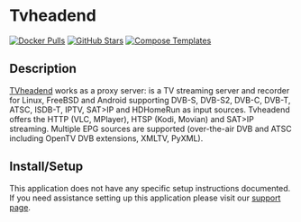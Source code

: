 # Tvheadend

[![Docker Pulls](https://img.shields.io/docker/pulls/linuxserver/tvheadend?style=flat-square&color=607D8B&label=docker%20pulls&logo=docker)](https://hub.docker.com/r/linuxserver/tvheadend)
[![GitHub Stars](https://img.shields.io/github/stars/linuxserver/docker-tvheadend?style=flat-square&color=607D8B&label=github%20stars&logo=github)](https://github.com/linuxserver/docker-tvheadend)
[![Compose Templates](https://img.shields.io/static/v1?style=flat-square&color=607D8B&label=compose&message=templates)](https://github.com/GhostWriters/DockSTARTer/tree/master/compose/.apps/tvheadend)

## Description

[TVheadend](https://www.tvheadend.org/) works as a proxy server: is a TV
streaming server and recorder for Linux, FreeBSD and Android supporting DVB-S,
DVB-S2, DVB-C, DVB-T, ATSC, ISDB-T, IPTV, SAT>IP and HDHomeRun as input sources.
Tvheadend offers the HTTP (VLC, MPlayer), HTSP (Kodi, Movian) and SAT>IP
streaming. Multiple EPG sources are supported (over-the-air DVB and ATSC
including OpenTV DVB extensions, XMLTV, PyXML).

## Install/Setup

This application does not have any specific setup instructions documented. If
you need assistance setting up this application please visit our
[support page](https://dockstarter.com/basics/support/).
